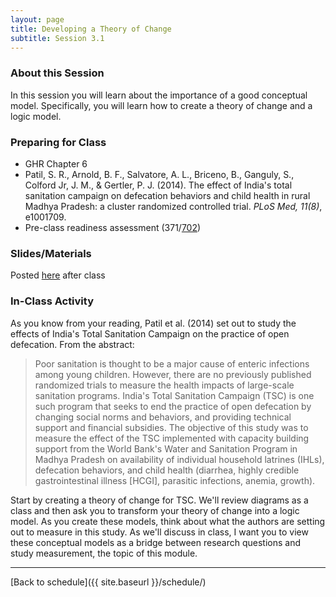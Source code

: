```yaml
---
layout: page
title: Developing a Theory of Change
subtitle: Session 3.1
---
```


### About this Session

In this session you will learn about the importance of a good conceptual model. Specifically, you will learn how to create a theory of change and a logic model.

### Preparing for Class

* GHR Chapter 6
* Patil, S. R., Arnold, B. F., Salvatore, A. L., Briceno, B., Ganguly, S., Colford Jr, J. M., & Gertler, P. J. (2014). The effect of India's total sanitation campaign on defecation behaviors and child health in rural Madhya Pradesh: a cluster randomized controlled trial. *PLoS Med, 11(8)*, e1001709.
* Pre-class readiness assessment (371/[702](https://sakai.duke.edu/samigo-app/servlet/Login?id=6c32d459-89fb-4545-b333-cd786e86aca11505834326468))

### Slides/Materials

Posted [here](https://drive.google.com/drive/folders/0Bxn_jkXZ1lxuVklQakF4MjZGSDQ?usp=sharing) after class

### In-Class Activity

As you know from your reading, Patil et al. (2014) set out to study the effects of India's Total Sanitation Campaign on the practice of open defecation. From the abstract:

> Poor sanitation is thought to be a major cause of enteric infections among young children. However, there are no previously published randomized trials to measure the health impacts of large-scale sanitation programs. India's Total Sanitation Campaign (TSC) is one such program that seeks to end the practice of open defecation by changing social norms and behaviors, and providing technical support and financial subsidies. The objective of this study was to measure the effect of the TSC implemented with capacity building support from the World Bank's Water and Sanitation Program in Madhya Pradesh on availability of individual household latrines (IHLs), defecation behaviors, and child health (diarrhea, highly credible gastrointestinal illness [HCGI], parasitic infections, anemia, growth).

Start by creating a theory of change for TSC. We'll review diagrams as a class and then ask you to transform your theory of change into a logic model. As you create these models, think about what the authors are setting out to measure in this study. As we'll discuss in class, I want you to view these conceptual models as a bridge between research questions and study measurement, the topic of this module. 

* * *

[Back to schedule]({{ site.baseurl }}/schedule/)